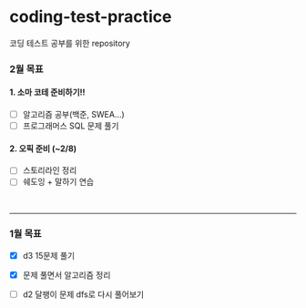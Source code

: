 # coding-test-practice
코딩 테스트 공부를 위한 repository

### 2월 목표
#### 1. 소마 코테 준비하기!!
- [ ] 알고리즘 공부(백준, SWEA...)
- [ ] 프로그래머스 SQL 문제 풀기 <br>
#### 2. 오픽 준비 (~2/8)
- [ ] 스토리라인 정리
- [ ] 쉐도잉 + 말하기 연습
<br>

-------------
### 1월 목표
- [x] d3 15문제 풀기
- [x] 문제 풀면서 알고리즘 정리
- [ ] d2 달팽이 문제 dfs로 다시 풀어보기


